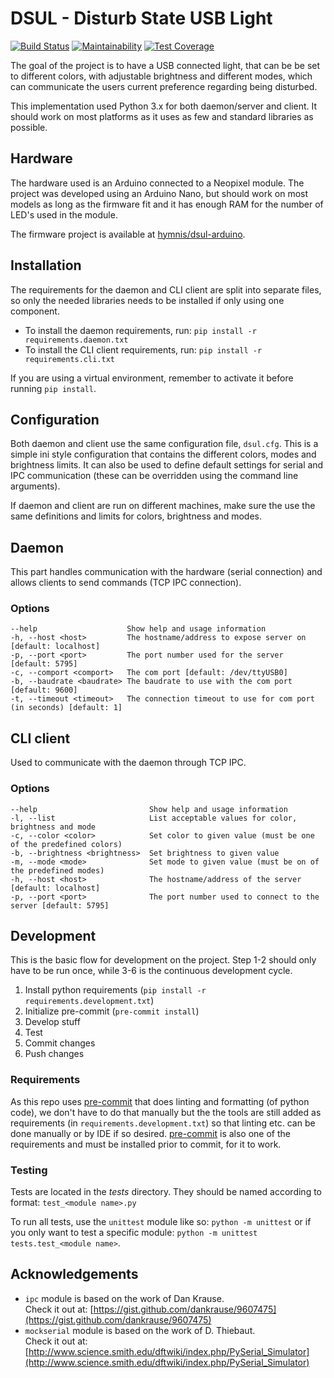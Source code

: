 # DSUL - Disturb State USB Light

[![Build Status](https://travis-ci.org/hymnis/dsul-python.svg?branch=master)](https://travis-ci.org/hymnis/dsul-python)
[![Maintainability](https://api.codeclimate.com/v1/badges/0a360f196a019278c3eb/maintainability)](https://codeclimate.com/github/hymnis/dsul-python/maintainability)
[![Test Coverage](https://api.codeclimate.com/v1/badges/0a360f196a019278c3eb/test_coverage)](https://codeclimate.com/github/hymnis/dsul-python/test_coverage)

The goal of the project is to have a USB connected light, that can be be set to different colors, with adjustable brightness and different modes, which can communicate the users current preference regarding being disturbed.

This implementation used Python 3.x for both daemon/server and client. It should work on most platforms as it uses as few and standard libraries as possible.


## Hardware

The hardware used is an Arduino connected to a Neopixel module. The project was developed using an Arduino Nano, but should work on most models as long as the firmware fit and it has enough RAM for the number of LED's used in the module.

The firmware project is available at [hymnis/dsul-arduino](https://github.com/hymnis/dsul-arduino).


## Installation
The requirements for the daemon and CLI client are split into separate files, so only the needed libraries needs to be installed if only using one component.

- To install the daemon requirements, run: `pip install -r requirements.daemon.txt`
- To install the CLI client requirements, run: `pip install -r requirements.cli.txt`

If you are using a virtual environment, remember to activate it before running `pip install`.


## Configuration

Both daemon and client use the same configuration file, `dsul.cfg`. This is a simple ini style configuration that contains the different colors, modes and brightness limits. It can also be used to define default settings for serial and IPC communication (these can be overridden using the command line arguments).

If daemon and client are run on different machines, make sure the use the same definitions and limits for colors, brightness and modes.


## Daemon
This part handles communication with the hardware (serial connection) and allows clients to send commands (TCP IPC connection).

### Options

    --help                    Show help and usage information
    -h, --host <host>         The hostname/address to expose server on [default: localhost]
    -p, --port <port>         The port number used for the server [default: 5795]
    -c, --comport <comport>   The com port [default: /dev/ttyUSB0]
    -b, --baudrate <baudrate> The baudrate to use with the com port [default: 9600]
    -t, --timeout <timeout>   The connection timeout to use for com port (in seconds) [default: 1]


## CLI client
Used to communicate with the daemon through TCP IPC.

### Options

    --help                         Show help and usage information
    -l, --list                     List acceptable values for color, brightness and mode
    -c, --color <color>            Set color to given value (must be one of the predefined colors)
    -b, --brightness <brightness>  Set brightness to given value
    -m, --mode <mode>              Set mode to given value (must be on of the predefined modes)
    -h, --host <host>              The hostname/address of the server [default: localhost]
    -p, --port <port>              The port number used to connect to the server [default: 5795]


## Development
This is the basic flow for development on the project. Step 1-2 should only have to be run once, while 3-6 is the continuous development cycle.

1. Install python requirements (`pip install -r requirements.development.txt`)
0. Initialize pre-commit (`pre-commit install`)
0. Develop stuff
0. Test
0. Commit changes
0. Push changes

### Requirements
As this repo uses [pre-commit](https://pre-commit.com/) that does linting and formatting (of python code), we don't have to do that manually but the the tools are still added as requirements (in `requirements.development.txt`) so that linting etc. can be done manually or by IDE if so desired. [pre-commit](https://pre-commit.com/) is also one of the requirements and must be installed prior to commit, for it to work.

### Testing
Tests are located in the _tests_ directory. They should be named according to format: `test_<module name>.py`

To run all tests, use the `unittest` module like so: `python -m unittest` or if you only want to test a specific module: `python -m unittest tests.test_<module name>`.

## Acknowledgements

- `ipc` module is based on the work of Dan Krause.  
   Check it out at: [https://gist.github.com/dankrause/9607475](https://gist.github.com/dankrause/9607475)
- `mockserial` module is based on the work of D. Thiebaut.  
  Check it out at: [http://www.science.smith.edu/dftwiki/index.php/PySerial_Simulator](http://www.science.smith.edu/dftwiki/index.php/PySerial_Simulator)
